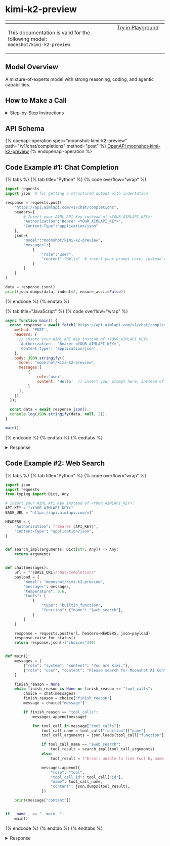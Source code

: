 # kimi-k2-preview

<table data-header-hidden data-full-width="true"><thead><tr><th width="546.4443969726562" valign="top"></th><th width="202.666748046875" valign="top"></th></tr></thead><tbody><tr><td valign="top"><div data-gb-custom-block data-tag="hint" data-style="info" class="hint hint-info"><p>This documentation is valid for the following model:  <br> <code>moonshot/kimi-k2-preview</code></p></div></td><td valign="top"><a href="https://aimlapi.com/app/?model=moonshot/kimi-k2-preview&#x26;mode=chat" class="button primary">Try in Playground</a></td></tr></tbody></table>

## Model Overview

A mixture-of-experts model with strong reasoning, coding, and agentic capabilities.

## How to Make a Call

<details>

<summary>Step-by-Step Instructions</summary>

### :digit\_one:  Setup You Can’t Skip

:black\_small\_square:  [**Create an Account**](https://aimlapi.com/app/sign-up): Visit the AI/ML API website and create an account (if you don’t have one yet).\
:black\_small\_square:  [**Generate an API Key**](https://aimlapi.com/app/keys): After logging in, navigate to your account dashboard and generate your API key. Ensure that key is enabled on UI.

### &#x20;:digit\_two:  Copy the code example

At the bottom of this page, you'll find [a code example](kimi-k2-preview.md#code-example-1-chat-completion) that shows how to structure the request. Choose the code snippet in your preferred programming language and copy it into your development environment.

### :digit\_three:  Modify the code example

:black\_small\_square:  Replace `<YOUR_AIMLAPI_KEY>` with your actual AI/ML API key from your account.\
:black\_small\_square:  Insert your question or request into the `content` field—this is what the model will respond to.

### :digit\_four:  <sup><sub><mark style="background-color:yellow;">(Optional)<mark style="background-color:yellow;"><sub></sup> Adjust other optional parameters if needed

Only `model` and `messages` are required parameters for this model (and we’ve already filled them in for you in the example), but you can include optional parameters if needed to adjust the model’s behavior. Below, you can find the corresponding [API schema](kimi-k2-preview.md#api-schema), which lists all available parameters along with notes on how to use them.

### :digit\_five:  Run your modified code

Run your modified code in your development environment. Response time depends on various factors, but for simple prompts it rarely exceeds a few seconds.

{% hint style="success" %}
If you need a more detailed walkthrough for setting up your development environment and making a request step by step — feel free to use our [Quickstart guide](../../../quickstart/setting-up.md).
{% endhint %}

</details>

## API Schema

{% openapi-operation spec="moonshot-kimi-k2-preview" path="/v1/chat/completions" method="post" %}
[OpenAPI moonshot-kimi-k2-preview](https://raw.githubusercontent.com/aimlapi/api-docs/refs/heads/main/docs/api-references/text-models-llm/Moonshot/kimi-k2-preview.json)
{% endopenapi-operation %}

## Code Example #1: Chat Completion

{% tabs %}
{% tab title="Python" %}
{% code overflow="wrap" %}
```python
import requests
import json  # for getting a structured output with indentation 

response = requests.post(
    "https://api.aimlapi.com/v1/chat/completions",
    headers={
        # Insert your AIML API Key instead of <YOUR_AIMLAPI_KEY>:
        "Authorization":"Bearer <YOUR_AIMLAPI_KEY>",
        "Content-Type":"application/json"
    },
    json={
        "model":"moonshot/kimi-k2-preview",
        "messages":[
            {
                "role":"user",
                "content":"Hello"  # insert your prompt here, instead of Hello
            }
        ]
    }
)

data = response.json()
print(json.dumps(data, indent=2, ensure_ascii=False))
```
{% endcode %}
{% endtab %}

{% tab title="JavaScript" %}
{% code overflow="wrap" %}
```javascript
async function main() {
  const response = await fetch('https://api.aimlapi.com/v1/chat/completions', {
    method: 'POST',
    headers: {
      // insert your AIML API Key instead of <YOUR_AIMLAPI_KEY>
      'Authorization': 'Bearer <YOUR_AIMLAPI_KEY>',
      'Content-Type': 'application/json',
    },
    body: JSON.stringify({
      model: 'moonshot/kimi-k2-preview',
      messages:[
          {
              role:'user',
              content: 'Hello'  // insert your prompt here, instead of Hello
          }
      ],
    }),
  });

  const data = await response.json();
  console.log(JSON.stringify(data, null, 2));
}

main();
```
{% endcode %}
{% endtab %}
{% endtabs %}

<details>

<summary>Response</summary>

{% code overflow="wrap" %}
```json5
{
  "id": "chatcmpl-6881021ed173a2ae63fab92b",
  "object": "chat.completion",
  "choices": [
    {
      "index": 0,
      "finish_reason": "stop",
      "message": {
        "role": "assistant",
        "content": "Hello! How can I help you today?"
      }
    }
  ],
  "created": 1753285150,
  "model": "kimi-k2-0711-preview",
  "usage": {
    "prompt_tokens": 11,
    "completion_tokens": 53,
    "total_tokens": 64
  }
}
```
{% endcode %}

</details>

## Code Example #2: Web Search

{% tabs %}
{% tab title="Python" %}
{% code overflow="wrap" %}
```python
import json
import requests
from typing import Dict, Any

# Insert your AIML API Key instead of <YOUR_AIMLAPI_KEY>:
API_KEY = "<YOUR_AIMLAPI_KEY>"
BASE_URL = "https://api.aimlapi.com/v1"

HEADERS = {
    "Authorization": f"Bearer {API_KEY}",
    "Content-Type": "application/json",
}


def search_impl(arguments: Dict[str, Any]) -> Any:
    return arguments


def chat(messages):
    url = f"{BASE_URL}/chat/completions"
    payload = {
        "model": "moonshot/kimi-k2-preview",
        "messages": messages,
        "temperature": 0.6,
        "tools": [
            {
                "type": "builtin_function",
                "function": {"name": "$web_search"},
            }
        ]
    }

    response = requests.post(url, headers=HEADERS, json=payload)
    response.raise_for_status()
    return response.json()["choices"][0]


def main():
    messages = [
        {"role": "system", "content": "You are Kimi."},
        {"role": "user", "content": "Please search for Moonshot AI Context Caching technology and tell me what it is in English."}
    ]

    finish_reason = None
    while finish_reason is None or finish_reason == "tool_calls":
        choice = chat(messages)
        finish_reason = choice["finish_reason"]
        message = choice["message"]

        if finish_reason == "tool_calls":
            messages.append(message)

            for tool_call in message["tool_calls"]:
                tool_call_name = tool_call["function"]["name"]
                tool_call_arguments = json.loads(tool_call["function"]["arguments"])

                if tool_call_name == "$web_search":
                    tool_result = search_impl(tool_call_arguments)
                else:
                    tool_result = f"Error: unable to find tool by name '{tool_call_name}'"

                messages.append({
                    "role": "tool",
                    "tool_call_id": tool_call["id"],
                    "name": tool_call_name,
                    "content": json.dumps(tool_result),
                })

    print(message["content"])


if __name__ == "__main__":
    main()
```
{% endcode %}
{% endtab %}
{% endtabs %}

<details>

<summary>Response</summary>

{% code overflow="wrap" %}
```
Moonshot AI’s “Context Caching” is a data-management layer for the Kimi large-language-model API.

What it does  
1. You upload or define a large, static context once (for example a 100-page product manual, a legal contract, or a code base).  
2. The platform stores this context in a fast-access cache and gives it a tag/ID.  
3. In every subsequent call you only send the new user question; the system re-uses the cached context instead of transmitting and re-processing the whole document each time.  
4. When the cache TTL expires it is deleted automatically; you can also refresh or invalidate it explicitly.

Benefits  
- Up to 90 % lower token consumption (you pay only for the incremental prompt and the new response).  
- 83 % shorter time-to-first-token latency, because the heavy prefill phase is skipped on every reuse.  
- API price stays the same; savings come from not re-sending the same long context.

Typical use cases  
- Customer-support bots that answer many questions against the same knowledge base.  
- Repeated analysis of a static code repository.  
- High-traffic AI applications that repeatedly query the same large document set.

Billing (during public beta)  
- Cache creation: 24 CNY per million tokens cached.  
- Storage: 10 CNY per million tokens per minute.  
- Cache hit: 0.02 CNY per successful call that re-uses the cache.

In short, Context Caching lets developers treat very long, seldom-changing context as a reusable asset, cutting both cost and latency for repeated queries.
```
{% endcode %}

</details>
